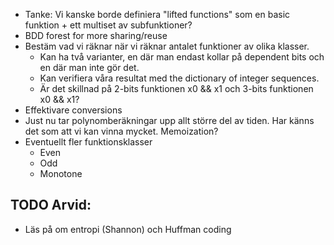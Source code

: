 
- Tanke: Vi kanske borde definiera "lifted functions" som en basic funktion + ett multiset av subfunktioner?
- BDD forest for more sharing/reuse
- Bestäm vad vi räknar när vi räknar antalet funktioner av olika klasser.
	- Kan ha två varianter, en där man endast kollar på dependent bits och en där man inte gör det.
	- Kan verifiera våra resultat med the dictionary of integer sequences.
	- Är det skillnad på 2-bits funktionen x0 && x1 och 3-bits funktionen x0 && x1?
- Effektivare conversions
- Just nu tar polynomberäkningar upp allt större del av tiden. Har känns det som att vi kan vinna mycket. Memoization?
- Eventuellt fler funktionsklasser
	- Even
	- Odd
	- Monotone

## TODO Arvid:

- Läs på om entropi (Shannon) och Huffman coding